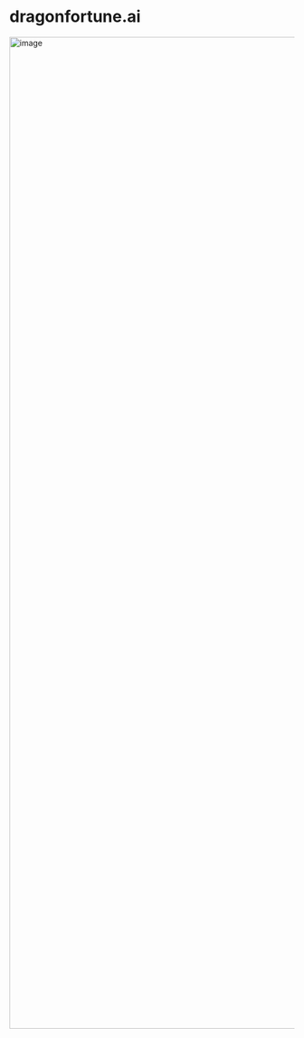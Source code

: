 # dragonfortune.ai

<img width="2976" height="1752" alt="image" src="https://github.com/user-attachments/assets/1aa79ad8-6d87-472d-91dc-5c394250a6dd" />
